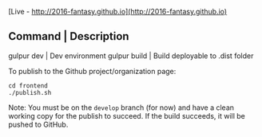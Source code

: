 [Live - http://2016-fantasy.github.io](http://2016-fantasy.github.io)

Command         | Description
----------------------------------
gulpur dev      | Dev environment
gulpur build    | Build deployable to .dist folder


To publish to the Github project/organization page:
````
cd frontend
./publish.sh
````
Note: You must be on the `develop` branch (for now) and have a clean working copy for the publish to succeed. If the build succeeds, it will be pushed to GitHub.
